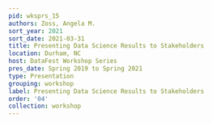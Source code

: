```yaml
---
pid: wksprs_15
authors: Zoss, Angela M.
sort_year: 2021
sort_date: 2021-03-31
title: Presenting Data Science Results to Stakeholders
location: Durham, NC
host: DataFest Workshop Series
pres_date: Spring 2019 to Spring 2021
type: Presentation
grouping: workshop
label: Presenting Data Science Results to Stakeholders
order: '04'
collection: workshop
---
```

